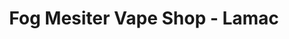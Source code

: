 ---
title: "Fog Mesiter Vape Shop - Lamac"
url: /consolacion/fog-mesiter-vape-shop-lamac/
shop: e-cigarette
---